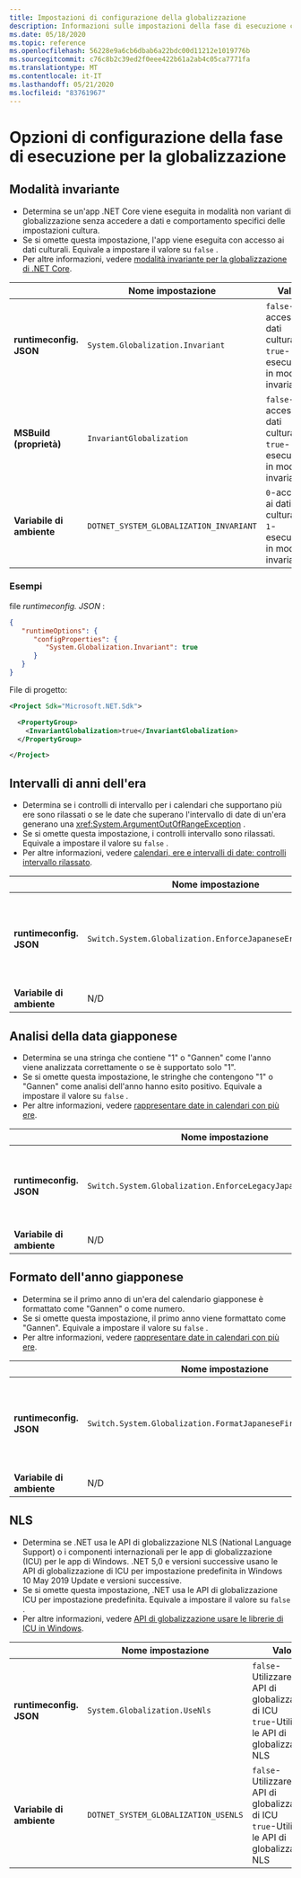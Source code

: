 ```yaml
---
title: Impostazioni di configurazione della globalizzazione
description: Informazioni sulle impostazioni della fase di esecuzione che configurano gli aspetti di globalizzazione di un'app .NET Core, ad esempio il modo in cui analizza le date giapponesi.
ms.date: 05/18/2020
ms.topic: reference
ms.openlocfilehash: 56228e9a6cb6dbab6a22bdc00d11212e1019776b
ms.sourcegitcommit: c76c8b2c39ed2f0eee422b61a2ab4c05ca7771fa
ms.translationtype: MT
ms.contentlocale: it-IT
ms.lasthandoff: 05/21/2020
ms.locfileid: "83761967"
---
```

# <a name="run-time-configuration-options-for-globalization"></a>Opzioni di configurazione della fase di esecuzione per la globalizzazione

## <a name="invariant-mode"></a>Modalità invariante

- Determina se un'app .NET Core viene eseguita in modalità non variant di globalizzazione senza accedere a dati e comportamento specifici delle impostazioni cultura.
- Se si omette questa impostazione, l'app viene eseguita con accesso ai dati culturali. Equivale a impostare il valore su `false` .
- Per altre informazioni, vedere [modalità invariante per la globalizzazione di .NET Core](https://github.com/dotnet/runtime/blob/master/docs/design/features/globalization-invariant-mode.md).

| | Nome impostazione | Valori |
| - | - | - |
| **runtimeconfig. JSON** | `System.Globalization.Invariant` | `false`-accesso ai dati culturali<br/>`true`-esecuzione in modalità invariante |
| **MSBuild (proprietà)** | `InvariantGlobalization` | `false`-accesso ai dati culturali<br/>`true`-esecuzione in modalità invariante |
| **Variabile di ambiente** | `DOTNET_SYSTEM_GLOBALIZATION_INVARIANT` | `0`-accesso ai dati culturali<br/>`1`-esecuzione in modalità invariante |

### <a name="examples"></a>Esempi

file *runtimeconfig. JSON* :

```json
{
   "runtimeOptions": {
      "configProperties": {
         "System.Globalization.Invariant": true
      }
   }
}
```

File di progetto:

```xml
<Project Sdk="Microsoft.NET.Sdk">

  <PropertyGroup>
    <InvariantGlobalization>true</InvariantGlobalization>
  </PropertyGroup>

</Project>
```

## <a name="era-year-ranges"></a>Intervalli di anni dell'era

- Determina se i controlli di intervallo per i calendari che supportano più ere sono rilassati o se le date che superano l'intervallo di date di un'era generano una <xref:System.ArgumentOutOfRangeException> .
- Se si omette questa impostazione, i controlli intervallo sono rilassati. Equivale a impostare il valore su `false` .
- Per altre informazioni, vedere [calendari, ere e intervalli di date: controlli intervallo rilassato](../../standard/datetime/working-with-calendars.md#calendars-eras-and-date-ranges-relaxed-range-checks).

| | Nome impostazione | Valori |
| - | - | - |
| **runtimeconfig. JSON** | `Switch.System.Globalization.EnforceJapaneseEraYearRanges` | `false`-Controlli intervallo rilassato<br/>`true`-gli overflow generano un'eccezione |
| **Variabile di ambiente** | N/D | N/D |

## <a name="japanese-date-parsing"></a>Analisi della data giapponese

- Determina se una stringa che contiene "1" o "Gannen" come l'anno viene analizzata correttamente o se è supportato solo "1".
- Se si omette questa impostazione, le stringhe che contengono "1" o "Gannen" come analisi dell'anno hanno esito positivo. Equivale a impostare il valore su `false` .
- Per altre informazioni, vedere [rappresentare date in calendari con più ere](../../standard/datetime/working-with-calendars.md#represent-dates-in-calendars-with-multiple-eras).

| | Nome impostazione | Valori |
| - | - | - |
| **runtimeconfig. JSON** | `Switch.System.Globalization.EnforceLegacyJapaneseDateParsing` | `false`-"Gannen" o "1" è supportato<br/>`true`-è supportato solo "1" |
| **Variabile di ambiente** | N/D | N/D |

## <a name="japanese-year-format"></a>Formato dell'anno giapponese

- Determina se il primo anno di un'era del calendario giapponese è formattato come "Gannen" o come numero.
- Se si omette questa impostazione, il primo anno viene formattato come "Gannen". Equivale a impostare il valore su `false` .
- Per altre informazioni, vedere [rappresentare date in calendari con più ere](../../standard/datetime/working-with-calendars.md#represent-dates-in-calendars-with-multiple-eras).

| | Nome impostazione | Valori |
| - | - | - |
| **runtimeconfig. JSON** | `Switch.System.Globalization.FormatJapaneseFirstYearAsANumber` | `false`-Format come "Gannen"<br/>`true`-Formatta come numero |
| **Variabile di ambiente** | N/D | N/D |

## <a name="nls"></a>NLS

- Determina se .NET usa le API di globalizzazione NLS (National Language Support) o i componenti internazionali per le app di globalizzazione (ICU) per le app di Windows. .NET 5,0 e versioni successive usano le API di globalizzazione di ICU per impostazione predefinita in Windows 10 May 2019 Update e versioni successive.
- Se si omette questa impostazione, .NET usa le API di globalizzazione ICU per impostazione predefinita. Equivale a impostare il valore su `false` .
- Per altre informazioni, vedere [API di globalizzazione usare le librerie di ICU in Windows](../compatibility/3.1-5.0.md#globalization-apis-use-icu-libraries-on-windows).

| | Nome impostazione | Valori | Introdotte |
| - | - | - | - |
| **runtimeconfig. JSON** | `System.Globalization.UseNls` | `false`-Utilizzare le API di globalizzazione di ICU<br/>`true`-Utilizzare le API di globalizzazione NLS | .NET 5,0 |
| **Variabile di ambiente** | `DOTNET_SYSTEM_GLOBALIZATION_USENLS` | `false`-Utilizzare le API di globalizzazione di ICU<br/>`true`-Utilizzare le API di globalizzazione NLS | .NET 5,0 |
